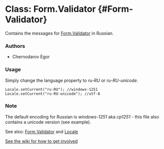 Class: Form.Validator {#Form-Validator}
=====================================

Contains the messages for [Form.Validator][] in Russian.

### Authors

* Chernodarov Egor

### Usage

Simply change the language property to *ru-RU* or *ru-RU-unicode*.

	Locale.setCurrent("ru-RU"); //windows-1251
	Locale.setCurrent("ru-RU-unicode"); //utf-8

### Note

The default encoding for Russian is *windows-1251* aka *cp1251* - this file also contains a unicode version (see example).

See also: [Form.Validator][] and [Locale][]

[See the wiki for how to get involved](http://wiki.github.com/mootools/mootools-more)

[Form.Validator]: /more/Forms/Form.Validator#Form-Validator
[Locale]: /more/Locale/Locale
